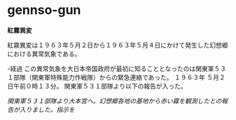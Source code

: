 # gennso-gun

**紅霧異変**

紅霧異変は１９６３年５月２日から１９６３年５月４日にかけて発生した幻想郷における異常気象である。



 -経過
この異常気象を大日本帝国政府が最初に知ることとなったのは関東軍５３１部隊（関東軍特殊能力作戦隊）からの緊急連絡であった。
１９６３年 ５月２日午前０時１３分。
関東軍５３１部隊より以下の報告が入った。

*関東軍５３１部隊より大本営へ。幻想郷各地の基地から赤い霧を観測したとの報告が入りました。指示を*
